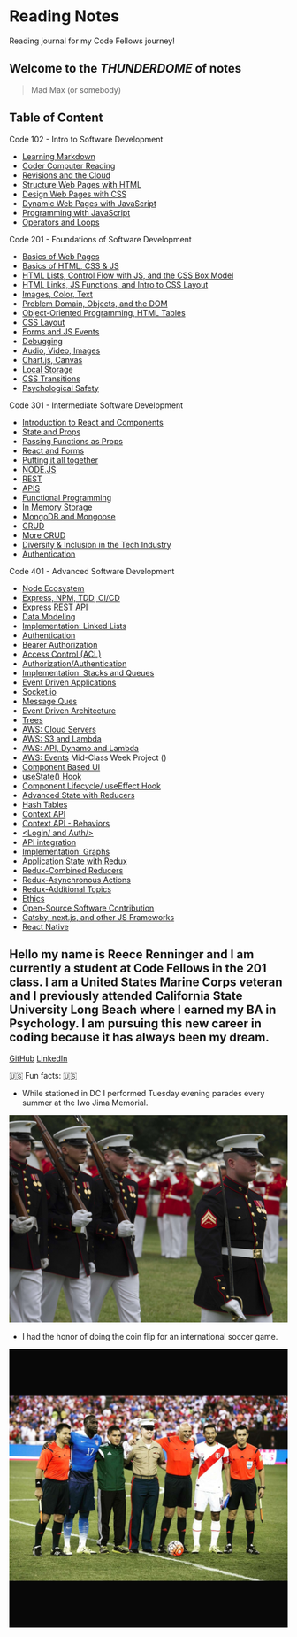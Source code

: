 # Reading Notes

Reading journal for my Code Fellows journey!

## **Welcome to the _THUNDERDOME_ of notes**

> Mad Max (or somebody)

## Table of Content

Code 102 - Intro to Software Development

- [Learning Markdown](102ClassNotes/read01notes.md)
- [Coder Computer Reading](102ClassNotes/read02notes.md)
- [Revisions and the Cloud](102ClassNotes/read03notes.md)
- [Structure Web Pages with HTML](102ClassNotes/read04notes.md)
- [Design Web Pages with CSS](102ClassNotes/read05notes.md)
- [Dynamic Web Pages with JavaScript](102ClassNotes/read06notes.md)
- [Programming with JavaScript](102ClassNotes/read07notes.md)
- [Operators and Loops](102ClassNotes/read08notes.md)

Code 201 - Foundations of Software Development

- [Basics of Web Pages](201ClassNotes/201Class1Notes.md)
- [Basics of HTML, CSS & JS](201ClassNotes/201Class2Notes.md)
- [HTML Lists, Control Flow with JS, and the CSS Box Model](201ClassNotes/201Class3Notes.md)
- [HTML Links, JS Functions, and Intro to CSS Layout](201ClassNotes/201Class4Notes.md)
- [Images, Color, Text](201ClassNotes/201Class5Notes.md)
- [Problem Domain, Objects, and the DOM](201ClassNotes/201Class6Notes.md)
- [Object-Oriented Programming, HTML Tables](201ClassNotes/201Class7Notes.md)
- [CSS Layout](201ClassNotes/201Class8Notes.md)
- [Forms and JS Events](201ClassNotes/201Class9Notes.md)
- [Debugging](201ClassNotes/201Class10Notes.md)
- [Audio, Video, Images](201ClassNotes/201Class11Notes.md)
- [Chart.js, Canvas](201ClassNotes/201Class12Notes.md)
- [Local Storage](201ClassNotes/201Class13Notes.md)
- [CSS Transitions](201ClassNotes/201Class14Notes.md)
- [Psychological Safety](201ClassNotes/201Class14NotesPart2.md)

Code 301 - Intermediate Software Development

- [Introduction to React and Components](301ClassNotes/301Class1Notes.md)
- [State and Props](301ClassNotes/301Class2Notes.md)
- [Passing Functions as Props](301ClassNotes/301Class3Notes.md)
- [React and Forms](301ClassNotes/301Class4Notes.md)
- [Putting it all together](301ClassNotes/301Class5Notes.md)
- [NODE.JS](301ClassNotes/301Class6Notes.md)
- [REST](301ClassNotes/301Class7Notes.md)
- [APIS](301ClassNotes/301Class8Notes.md)
- [Functional Programming](301ClassNotes/301Class9Notes.md)
- [In Memory Storage](301ClassNotes/301Class10Notes.md)
- [MongoDB and Mongoose](301ClassNotes/301Class11Notes.md)
- [CRUD](301ClassNotes/301Class12Notes.md)
- [More CRUD](301ClassNotes/301Class13Notes.md)
- [Diversity & Inclusion in the Tech Industry](301ClassNotes/301Class14Notes.md)
- [Authentication](301ClassNotes/301Class15Notes.md)

Code 401 - Advanced Software Development

- [Node Ecosystem](401ClassNotes/401Class1Notes.md)
- [Express, NPM, TDD, CI/CD](401ClassNotes/401Class2Notes.md)
- [Express REST API](401ClassNotes/401Class3Notes.md)
- [Data Modeling](401ClassNotes/401Class4Notes.md)
- [Implementation: Linked Lists](401ClassNotes/401Class5Notes.md)
- [Authentication](401ClassNotes/401Class6Notes.md)
- [Bearer Authorization](401ClassNotes/401Class7Notes.md)
- [Access Control (ACL)](401ClassNotes/401Class8Notes.md)
- [Authorization/Authentication](401ClassNotes/401Class9Notes.md)
- [Implementation: Stacks and Queues](401ClassNotes/401Class10Notes.md)
- [Event Driven Applications](401ClassNotes/401Class11Notes.md)
- [Socket.io](401ClassNotes/401Class12Notes.md)
- [Message Ques](401ClassNotes/401Class13Notes.md)
- [Event Driven Architecture](401ClassNotes/401Class14Notes.md)
- [Trees](401ClassNotes/401Class15Notes.md) 
- [AWS: Cloud Servers](401ClassNotes/401Class16Notes.md)
- [AWS: S3 and Lambda](401ClassNotes/401Class17Notes.md)
- [AWS: API, Dynamo and Lambda](401ClassNotes/401Class18Notes.md)
- [AWS: Events](401ClassNotes/401Class19Notes.md)
Mid-Class Week Project ()
- [Component Based UI](401ClassNotes/401Class26Notes.md)
- [useState() Hook](401ClassNotes/401Class27Notes.md)
- [Component Lifecycle/ useEffect Hook](401ClassNotes/401Class28Notes.md)
- [Advanced State with Reducers](401ClassNotes/401Class29Notes.md)
- [Hash Tables](401ClassNotes/401Class30Notes.md)
- [Context API](401ClassNotes/401Class31Notes.md)
- [Context API - Behaviors](401ClassNotes/401Class32Notes.md)
- [<Login/ and Auth/>](401ClassNotes/401Class33Notes.md)
- [API integration](401ClassNotes/401Class34Notes.md)
- [Implementation: Graphs](401ClassNotes/401Class35Notes.md)
- [Application State with Redux](401ClassNotes/401Class36Notes.md)
- [Redux-Combined Reducers](401ClassNotes/401Class37Notes.md)
- [Redux-Asynchronous Actions](401ClassNotes/401Class38Notes.md)
- [Redux-Additional Topics](401ClassNotes/401Class39Notes.md)
- [Ethics](401ClassNotes/401Class40aNotes.md)
- [Open-Source Software Contribution](401ClassNotes/401Class40bNotes.md)
- [Gatsby, next.js, and other JS Frameworks](401ClassNotes/401Class41Notes.md)
- [React Native](401ClassNotes/401Class43Notes.md)

## Hello my name is Reece Renninger and I am currently a student at Code Fellows in the 201 class. I am a United States Marine Corps veteran and I previously attended California State University Long Beach where I earned my BA in Psychology.  I am pursuing this new career in coding because it has always been my dream.

[GitHub](https://github.com/ReeceRenninger)
[LinkedIn](https://www.linkedin.com/in/reecerenninger/)

🇺🇸 Fun facts: 🇺🇸

- While stationed in DC I performed Tuesday evening parades every summer at the Iwo Jima Memorial.

![iwo jima memorial](imgs/Iwoparade.Me.jpg)

- I had the honor of doing the coin flip for an international soccer game.

![soccer game](imgs/coinflip.peruVSus.jpg)
